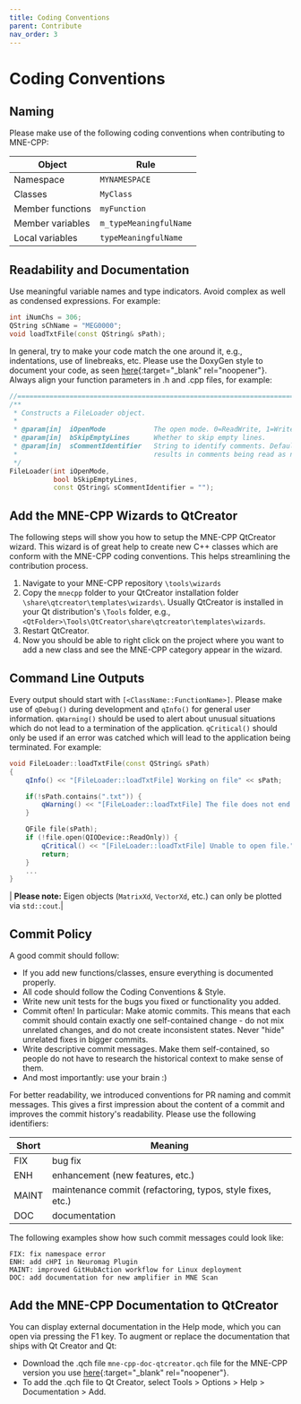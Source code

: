 ```yaml
---
title: Coding Conventions
parent: Contribute
nav_order: 3
---
```

# Coding Conventions

## Naming

Please make use of the following coding conventions when contributing to MNE-CPP:

|Object|Rule|
| --------------- | ------------------- |
|Namespace 	      |`MYNAMESPACE`          |
|Classes 	        |`MyClass`              |
|Member functions |`myFunction`           |
|Member variables |`m_typeMeaningfulName` |
|Local variables 	|`typeMeaningfulName`   |

## Readability and Documentation

Use meaningful variable names and type indicators. Avoid complex as well as condensed expressions. For example:

```cpp
int iNumChs = 306;
QString sChName = "MEG0000";
void loadTxtFile(const QString& sPath);
```

In general, try to make your code match the one around it, e.g., indentations, use of linebreaks, etc. Please use the DoxyGen style to document your code, as seen [here](https://github.com/mne-tools/mne-cpp/blob/master/libraries/connectivity/network/network.h){:target="_blank" rel="noopener"}. Always align your function parameters in .h and .cpp files, for example:

```cpp
//=========================================================================================================
/**
 * Constructs a FileLoader object.
 *
 * @param[in]  iOpenMode            The open mode. 0=ReadWrite, 1=WriteOnly, 1=ReadOnly 
 * @param[in]  bSkipEmptyLines      Whether to skip empty lines.
 * @param[in]  sCommentIdentifier   String to identify comments. Default is empty which 
 *                                  results in comments being read as normal lines.
 */
FileLoader(int iOpenMode,
           bool bSkipEmptyLines,
           const QString& sCommentIdentifier = "");
```

## Add the MNE-CPP Wizards to QtCreator

The following steps will show you how to setup the MNE-CPP QtCreator wizard. This wizard is of great help to create new C++ classes which are conform with the MNE-CPP coding conventions. This helps streamlining the contribution process.

 1. Navigate to your MNE-CPP repository `\tools\wizards`
 2. Copy the `mnecpp` folder to your QtCreator installation folder `\share\qtcreator\templates\wizards\`. Usually QtCreator is installed in your Qt distribution's `\Tools` folder, e.g., `<QtFolder>\Tools\QtCreator\share\qtcreator\templates\wizards`.
 3. Restart QtCreator.
 4. Now you should be able to right click on the project where you want to add a new class and see the MNE-CPP category appear in the wizard.

## Command Line Outputs

Every output should start with `[<ClassName::FunctionName>]`. Please make use of `qDebug()` during development and `qInfo()` for general user information. `qWarning()` should be used to alert about unusual situations which do not lead to a termination of the application. `qCritical()` should only be used if an error was catched which will lead to the application being terminated. For example:

```cpp
void FileLoader::loadTxtFile(const QString& sPath)
{
    qInfo() << "[FileLoader::loadTxtFile] Working on file" << sPath;

    if(!sPath.contains(".txt")) {
        qWarning() << "[FileLoader::loadTxtFile] The file does not end with .txt."
    }

    QFile file(sPath);
    if (!file.open(QIODevice::ReadOnly)) {
        qCritical() << "[FileLoader::loadTxtFile] Unable to open file."
        return;
    }
    ...
}
```

| **Please note:** Eigen objects (`MatrixXd`, `VectorXd`, etc.) can only be plotted via `std::cout`.|

## Commit Policy

A good commit should follow: 

 * If you add new functions/classes, ensure everything is documented properly.
 * All code should follow the Coding Conventions & Style.
 * Write new unit tests for the bugs you fixed or functionality you added.
 * Commit often! In particular: Make atomic commits. This means that each commit should contain exactly one self-contained change - do not mix unrelated changes, and do not create inconsistent states. Never "hide" unrelated fixes in bigger commits.
 * Write descriptive commit messages. Make them self-contained, so people do not have to research the historical context to make sense of them.
 * And most importantly: use your brain :)

For better readability, we introduced conventions for PR naming and commit messages. This gives a first impression about the content of a commit and improves the commit history's readability. Please use the following identifiers:

| Short | Meaning                                       |
|-------|-----------------------------------------------|
| FIX   | bug fix                                       |
| ENH   | enhancement (new features, etc.)              |
| MAINT | maintenance commit (refactoring, typos, style fixes, etc.) |
| DOC   | documentation                                 |

The following examples show how such commit messages could look like:
```
FIX: fix namespace error 
ENH: add cHPI in Neuromag Plugin
MAINT: improved GitHubAction workflow for Linux deployment
DOC: add documentation for new amplifier in MNE Scan
```

## Add the MNE-CPP Documentation to QtCreator

You can display external documentation in the Help mode, which you can open via pressing the F1 key. To augment or replace the documentation that ships with Qt Creator and Qt:

 * Download the .qch file `mne-cpp-doc-qtcreator.qch` file for the MNE-CPP version you use [here](https://github.com/mne-tools/mne-cpp/releases){:target="_blank" rel="noopener"}.
 * To add the .qch file to Qt Creator, select Tools > Options > Help > Documentation > Add.
